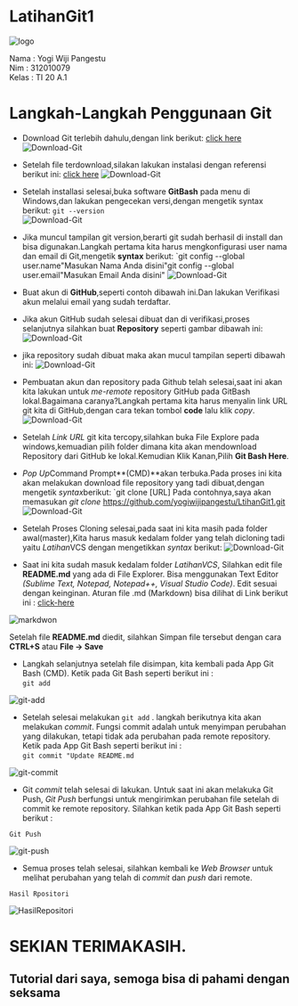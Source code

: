 # LatihanGit1

![logo](Tutorial/logo.png)

Nama    : Yogi Wiji Pangestu<br>
Nim     : 312010079<br>
Kelas   : TI 20 A.1<br>

# Langkah-Langkah Penggunaan Git

* Download Git terlebih dahulu,dengan link berikut: [click here](https://git-scm.com)
![Download-Git](Tutorial/git-scm.png)

* Setelah file terdownload,silakan lakukan instalasi dengan referensi berikut ini: [click here](https://git-install-guide.com)
![Download-Git](Tutorial/git-install-guide.png)

* Setelah installasi selesai,buka software **GitBash** pada menu di Windows,dan lakukan pengecekan versi,dengan mengetik syntax berikut:
 `git --version`<br> ![Download-Git](Tutorial/git-version.png)

 * Jika muncul tampilan git version,berarti git sudah berhasil di install dan bisa digunakan.Langkah pertama kita harus mengkonfigurasi user nama dan email di Git,mengetik **syntax** berikut:
 `git config --global user.name"Masukan Nama Anda disini"git config --global user.email"Masukan Email Anda disini"
![Download-Git](Tutorial/Gantiuser.png)

* Buat akun di **GitHub**,seperti contoh dibawah ini.Dan lakukan Verifikasi akun melalui email yang sudah terdaftar.
* Jika akun GitHub sudah selesai dibuat dan di verifikasi,proses selanjutnya silahkan buat **Repository** seperti gambar dibawah ini:
![Download-Git](Tutorial/LatihanGit.png)

* jika repository sudah dibuat maka akan mucul tampilan seperti dibawah ini:
![Download-Git](Tutorial/HasilRepositori.png)

* Pembuatan akun dan repository pada Github telah selesai,saat ini akan kita lakukan untuk *me-remote* repository GitHub pada GitBash lokal.Bagaimana caranya?Langkah pertama kita harus menyalin link URL git kita di GitHub,dengan cara tekan tombol **code** lalu klik *copy*.
![Download-Git](Tutorial/Code.png)

* Setelah *Link URL* git kita tercopy,silahkan buka File Explore pada windows,kemuadian pilih folder dimana kita akan mendownload Repository dari GitHub ke lokal.Kemudian Klik Kanan,Pilih **Git Bash Here**.
* *Pop Up*Command Prompt**(CMD)**akan terbuka.Pada proses ini kita akan melakukan download file repository yang tadi dibuat,dengan mengetik *syntax*berikut:
`git clone [URL] Pada contohnya,saya akan memasukan *git clone*
https://github.com/yogiwijipangestu/LtihanGit1.git
![Download-Git](Tutorial/GitClone.png)

* Setelah Proses Cloning selesai,pada saat ini kita masih pada folder awal(master),Kita harus masuk kedalam folder yang telah dicloning tadi yaitu *Latihan*VCS dengan mengetikkan *syntax* berikut:
![Download-Git](Tutorial/LatihanGit1.png)
 
* Saat ini kita sudah masuk kedalam folder *LatihanVCS*, Silahkan edit file **README.md** yang ada di File Explorer. Bisa menggunakan Text Editor *(Sublime Text, Notepad, Notepad++, Visual Studio Code)*. Edit sesuai dengan keinginan. Aturan file .md (Markdown) bisa dilihat di Link berikut ini : [click-here](https://guides.github.com/features/mastering-markdown/) 

![markdwon](Tutorial/readme.png)

Setelah file **README.md** diedit, silahkan Simpan file tersebut dengan cara **CTRL+S** atau **File -> Save**

* Langkah selanjutnya setelah file disimpan, kita kembali pada App Git Bash (CMD). Ketik pada Git Bash seperti berikut ini : <br>
`git add`

![git-add](Tutorial/Gitadd.png)

* Setelah selesai melakukan `git add` . langkah berikutnya kita akan melakukan *commit*. Fungsi commit adalah untuk menyimpan perubahan yang dilakukan, tetapi tidak ada perubahan pada remote repository. Ketik pada App Git Bash seperti berikut ini : <br>
`git commit "Update README.md`

![git-commit](Tutorial/GitCommit)

* Git *commit* telah selesai di lakukan. Untuk saat ini akan melakuka Git Push, *Git Push* berfungsi untuk mengirimkan perubahan file setelah di commit ke remote repository. Silahkan ketik pada App Git Bash seperti berikut :

`Git Push`

![git-push](Tutorial/GitPush.png)

* Semua proses telah selesai, silahkan kembali ke *Web Browser* untuk melihat perubahan yang telah di *commit* dan *push* dari remote. <br>

`Hasil Rpositori`

![HasilRepositori](Tutorial/HasilRepositori.png) <br>

# SEKIAN TERIMAKASIH. 

## Tutorial dari saya, semoga bisa di pahami dengan seksama